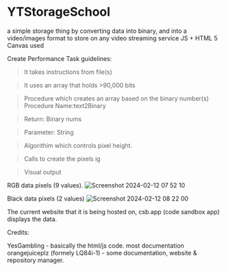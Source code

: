 # YTStorageSchool
a simple storage thing by converting data into binary, and into a video/images format to store on any video streaming service
JS + HTML 5 Canvas used

Create Performance Task guidelines:
>It takes instructions from file(s)

>It uses an array that holds >90,000 bits

>Procedure which creates an array based on the binary number(s)
  >Procedure Name:text2Binary

  >Return: Binary nums
  
  >Parameter: String 

>Algorithim which controls pixel height.

>Calls to create the pixels ig

>Visual output


RGB data pixels (9 values).
![Screenshot 2024-02-12 07 52 10](https://github.com/LQ84i-1/YTStorageSchool/assets/155986030/6cfc9719-9b1e-4e4c-b082-04336bf67966)

Black data pixels (2 values)
![Screenshot 2024-02-12 08 22 00](https://github.com/LQ84i-1/YTStorageSchool/assets/155986030/a4d13dae-58f9-4bb5-8c10-f49fb8f0cf74)



The current website that it is being hosted on, csb.app (code sandbox app) displays the data.


Credits:

YesGambling - basically the html/js code. most documentation <br>
orangejuiceplz (formely LQ84i-1) - some documentation, website & repository manager. 
